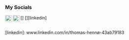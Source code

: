 ### My Socials
[<img align="left" alt="Unlikely#8804 | Discord" width="22px" src="https://www.google.com/url?sa=i&url=https%3A%2F%2Ficon-icons.com%2Ficon%2Fdiscord-logo%2F145337&psig=AOvVaw0YDGzZvVoq7h65bLYfjJBA&ust=1597928324737000&source=images&cd=vfe&ved=0CAIQjRxqFwoTCNDitISpp-sCFQAAAAAdAAAAABAD" />]
[<img align="left" alt="Thomas Hennø | Discord" width="22px" src="https://cdn.jsdelivr.net/npm/simple-icons@v3/icons/linkedin.svg" />][linkedin]

<br />
[linkedin]: www.linkedin.com/in/thomas-hennø-43ab79183

